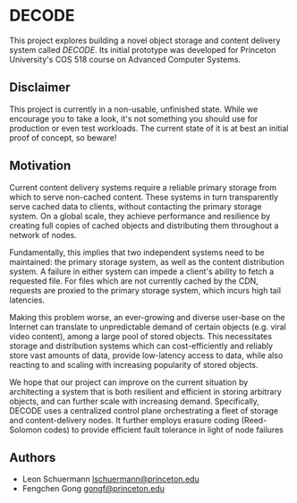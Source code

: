 # DECODE

This project explores building a novel object storage and content delivery
system called _DECODE_. Its initial prototype was developed for Princeton
University's COS 518 course on Advanced Computer Systems.

## Disclaimer

This project is currently in a non-usable, unfinished state. While we encourage
you to take a look, it's not something you should use for production or even
test workloads. The current state of it is at best an initial proof of concept,
so beware!

## Motivation

Current content delivery systems require a reliable primary storage from which
to serve non-cached content. These systems in turn transparently serve cached
data to clients, without contacting the primary storage system. On a global
scale, they achieve performance and resilience by creating full copies of cached
objects and distributing them throughout a network of nodes.

Fundamentally, this implies that two independent systems need to be maintained:
the primary storage system, as well as the content distribution system. A
failure in either system can impede a client's ability to fetch a requested
file. For files which are not currently cached by the CDN, requests are proxied
to the primary storage system, which incurs high tail latencies.

Making this problem worse, an ever-growing and diverse user-base on the Internet
can translate to unpredictable demand of certain objects (e.g. viral video
content), among a large pool of stored objects. This necessitates storage and
distribution systems which can cost-efficiently and reliably store vast amounts
of data, provide low-latency access to data, while also reacting to and scaling
with increasing popularity of stored objects.

We hope that our project can improve on the current situation by architecting a
system that is both resilient and efficient in storing arbitrary objects, and
can further scale with increasing demand. Specifically, DECODE uses a
centralized control plane orchestrating a fleet of storage and content-delivery
nodes. It further employs erasure coding (Reed-Solomon codes) to provide
efficient fault tolerance in light of node failures


## Authors

- Leon Schuermann <lschuermann@princeton.edu>
- Fengchen Gong <gongf@princeton.edu>
